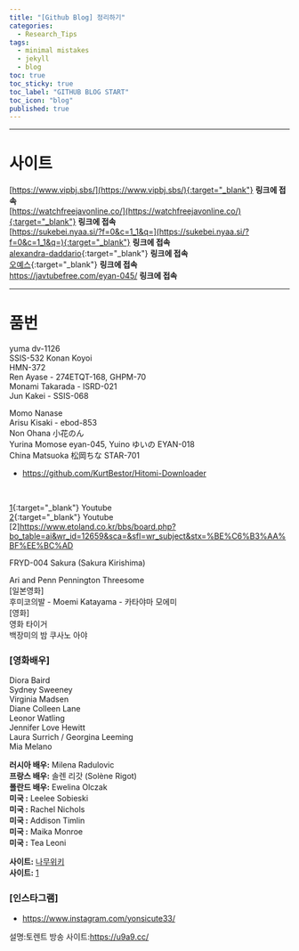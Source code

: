 ```yaml
---
title: "[Github Blog] 정리하기"
categories:
  - Research_Tips
tags:
  - minimal mistakes
  - jekyll
  - blog
toc: true
toc_sticky: true
toc_label: "GITHUB BLOG START"
toc_icon: "blog"
published: true
---
```

***
# 사이트
[https://www.vipbj.sbs/](https://www.vipbj.sbs/){:target="_blank"} **링크에 접속** <br>
[https://watchfreejavonline.co/](https://watchfreejavonline.co/){:target="_blank"} **링크에 접속** <br>
[https://sukebei.nyaa.si/?f=0&c=1_1&q=](https://sukebei.nyaa.si/?f=0&c=1_1&q=){:target="_blank"} **링크에 접속** <br>
[alexandra-daddario](https://ko.xhwide5.com/videos/alexandra-daddario-sex-in-true-detective-scandalplanet-com-7819704){:target="_blank"} **링크에 접속** <br>
[오예스](https://tanaka2000.blogspot.com/){:target="_blank"} **링크에 접속** <br>
https://javtubefree.com/eyan-045/ **링크에 접속** <br>
***
# 품번
yuma dv-1126 <br>
SSIS-532 Konan Koyoi<br>
HMN-372<br>
Ren Ayase - 274ETQT-168, GHPM-70<br>
Monami Takarada - ISRD-021<br>
Jun Kakei - SSIS-068<br>

Momo Nanase<br>
Arisu Kisaki - ebod-853<br>
Non Ohana 小花のん <br>
Yurina Momose eyan-045, Yuino ゆいの EYAN-018 <br> 
China Matsuoka 松岡ちな STAR-701 <br>

- https://github.com/KurtBestor/Hitomi-Downloader <br>
<br>

[1](https://www.youtube.com/channel/UC1bAyqbwA9sI29N60qNMFOA){:target="_blank"} Youtube<br>
[2](https://youtu.be/7TAMUMfkjOk){:target="_blank"} Youtube <br>
[2]https://www.etoland.co.kr/bbs/board.php?bo_table=ai&wr_id=12659&sca=&sfl=wr_subject&stx=%BE%C6%B3%AA%BF%EE%BC%AD<br>

FRYD-004 Sakura (Sakura Kirishima) <br>

Ari and Penn Pennington Threesome<br>
[일본영화]<br>
후미코의발 - Moemi Katayama - 카타야마 모에미<br>
[영화]<br>
영화 타이거<br>
백장미의 밤 쿠사노 아야<br>

### [영화배우]
Diora Baird <br>
Sydney Sweeney <br>
Virginia Madsen <br>
Diane Colleen Lane <br>
Leonor Watling <br>
Jennifer Love Hewitt<br>
Laura Surrich / Georgina Leeming <br>
Mia Melano <br>

**러시아 배우:** Milena Radulovic <br>
**프랑스 배우:** 솔렌 리갓 (Solène Rigot) <br>
**폴란드 배우:** Ewelina Olczak <br>
**미국       :** Leelee Sobieski <br>
**미국       :** Rachel Nichols <br>
**미국       :** Addison Timlin <br>
**미국       :** Maika Monroe <br>
**미국       :** Tea Leoni <br>

**사이트:** [나무위키](https://ko.wikipedia.org/wiki/%EB%A7%88%ED%81%AC%EB%8B%A4%EC%9A%B4 "마크 사용법")  
**사이트:** [1](https://celebsroulette.com/videos/3210/solene-rigot-audrey-bastien-puppylove-2013/ "해외 영화 엑키스")  


### [인스타그램]
- https://www.instagram.com/yonsicute33/ <br>

설명:토렌트 방송
사이트:https://u9a9.cc/<br>
